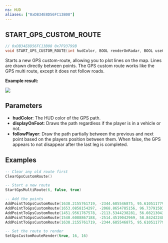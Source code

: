 ```yaml
---
ns: HUD
aliases: ["0xDB34E8D56FC13B08"]
---
```

## START_GPS_CUSTOM_ROUTE

```c
// 0xDB34E8D56FC13B08 0x7F93799B
void START_GPS_CUSTOM_ROUTE(int hudColor, BOOL renderOnRadar, BOOL useColor);
```

Starts a new GPS custom-route, allowing you to plot lines on the map.
Lines are drawn directly between points.
The GPS custom route works like the GPS multi route, except it does not follow roads.

**Example result:**

![](https://i.imgur.com/BDm5pzt.png)

## Parameters
* **hudColor**: The HUD color of the GPS path.
* **displayOnFoot**: Draws the path regardless if the player is in a vehicle or not.
* **followPlayer**: Draw the path partially between the previous and next point based on the players position between them. When false, the GPS appears to not disappear after the last leg is completed.

## Examples
```lua
-- Clear any old route first
ClearGpsCustomRoute()

-- Start a new route
StartGpsMultiRoute(6, false, true)

-- Add the points
AddPointToGpsCustomRoute(1638.2155761719, -2344.685546875, 95.610511779785)
AddPointToGpsCustomRoute(1653.0858154297, -2068.8654785156, 96.737915039063)
AddPointToGpsCustomRoute(1451.9561767578, -2113.5344238281, 56.082130432129)
AddPointToGpsCustomRoute(1540.6088867188, -2514.4519042969, 58.842422485352)
AddPointToGpsCustomRoute(1638.2155761719, -2344.685546875, 95.610511779785)

-- Set the route to render
SetGpsCustomRouteRender(true, 16, 16)
```
